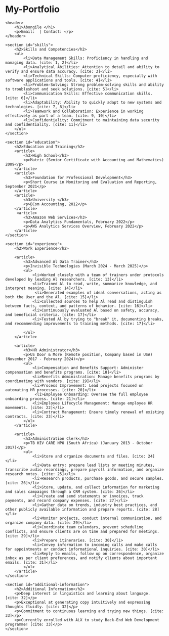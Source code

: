 # My-Portfolio
<html lang="en">
<head>
    <meta charset="UTF-8">
    <meta name="viewport" content="width=device-width, initial-scale=1.0">
    <title>Abongile Portfolio</title>
</head>
<body>

    <header>
        <h1>Abongile </h1>
        <p>Email:  | Contact: </p>
    </header>

    <section id="skills">
        <h2>Skills and Competencies</h2>
        <ul>
            <li>Data Management Skills: Proficiency in handling and managing data. [cite: 1, 2]</li>
            <li>Analytical Abilities: Attention to detail and ability to verify and ensure data accuracy. [cite: 3]</li>
            <li>Technical Skills: Computer proficiency, especially with software applications and tools. [cite: 4]</li>
            <li>Problem-Solving: Strong problem-solving skills and ability to troubleshoot and seek solutions. [cite: 5]</li>
            <li>Communication Skills: Effective communication skills. [cite: 6]</li>
            <li>Adaptability: Ability to quickly adapt to new systems and technologies. [cite: 7, 8]</li>
            <li>Teamwork and Collaboration: Experience in working effectively as part of a team. [cite: 9, 10]</li>
            <li>Confidentiality: Commitment to maintaining data security and confidentiality. [cite: 11]</li>
        </ul>
    </section>

    <section id="education">
        <h2>Education and Training</h2>
        <article>
            <h3>High School</h3>
            <p>Matric (Senior Certificate with Accounting and Mathematics) 2009</p>
        </article>
        <article>
            <h3>Foundation for Professional Development</h3>
            <p>Short Course in Monitoring and Evaluation and Reporting, September 2021</p>
        </article>
        <article>
            <h3>University </h3>
            <p>BCom Accounting, 2012</p>
        </article>
         <article>
            <h3>Amazon Web Services</h3>
            <p>Data Analytics Fundamentals, February 2022</p>
            <p>AWS Analytics Services Overview, February 2022</p>
        </article>
    </section>

    <section id="experience">
        <h2>Work Experience</h2>

        <article>
            <h3>Advanced Al Data Trainer</h3>
            <p>Invisible Technologies (March 2024 - March 2025)</p>
            <ul>
                <li>Worked closely with a team of trainers under protocols developed by leading Al researchers. [cite: 13]</li>
                <li>Trained Al to read, write, summarize knowledge, and interpret meaning. [cite: 14]</li>
                 <li>Generated examples of ideal conversations, acting as both the User and the Al. [cite: 15]</li>
                <li>Collected sources to help Al read and distinguish between facts, context, and patterns of behavior. [cite: 16]</li>
                <li>Continuously evaluated Al based on safety, accuracy, and beneficial criteria. [cite: 17]</li>
                <li>Tested Al by trying to "break" it, documenting breaks, and recommending improvements to training methods. [cite: 17]</li>

            </ul>
        </article>

        <article>
            <h3>HR Administrator</h3>
            <p>US Door & More (Remote position, Company based in USA) (November 2017 - February 2024)</p>
            <ul>
                <li>Compensation and Benefits Support: Administer compensation and benefits programs. [cite: 18]</li>
                <li>Benefits Administration: Manage benefits programs by coordinating with vendors. [cite: 19]</li>
                <li>Process Improvement: Lead projects focused on automating HR processes. [cite: 20]</li>
                 <li>Employee Onboarding: Oversee the full employee onboarding process. [cite: 21]</li>
                <li>Employee Lifecycle Management: Manage employee HR movements. [cite: 22]</li>
                <li>Contract Management: Ensure timely renewal of existing contracts. [cite: 23]</li>
            </ul>
        </article>

        <article>
            <h3>Administration Clerk</h3>
            <p>TB HIV CARE NPO (South Africa) (January 2013 - October 2017)</p>
            <ul>
                <li>Store and organize documents and files. [cite: 24]</li>
                <li>Data entry: prepare lead lists or meeting minutes, transcribe audio recordings, prepare payroll information, and organize research notes. [cite: 25]</li>
                <li>Research products, purchase goods, and secure samples. [cite: 26]</li>
                <li>Store, update, and collect information for marketing and sales campaigns through a CRM system. [cite: 26]</li>
                <li>Create and send statements or invoices, track payments, and record company expenses. [cite: 27]</li>
                <li>Gather data on trends, industry best practices, and other publicly available information and prepare reports. [cite: 28]</li>
                <li>Monitor projects, conduct internal communication, and organize company data. [cite: 29]</li>
                <li>Coordinate team calendars, prevent scheduling conflicts, and ensure clients are on time and prepared for meetings. [cite: 29]</li>
                <li>Prepare itineraries. [cite: 30]</li>
                <li>Convey information to incoming calls and make calls for appointments or conduct informational inquiries. [cite: 30]</li>
                <li>Reply to emails, follow up on correspondence, organize inbox as per client preferences, and notify clients about important emails. [cite: 31]</li>
            </ul>
        </article>
    </section>

    <section id="additional-information">
        <h2>Additional Information</h2>
        <p>Deep interest in linguistics and learning about language. [cite: 32]</p>
        <p>Exceptional at generating copy intuitively and expressing thoughts fluidly. [cite: 32]</p>
        <p>Commitment to continuous learning and trying new things. [cite: 33]</p>
        <p>Currently enrolled with ALX to study Back-End Web Development programme! [cite: 33]</p>
    </section>

</body>
</html>
